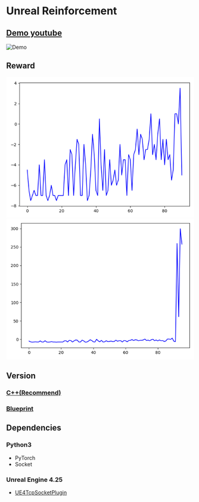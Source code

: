 # Unreal Reinforcement

## [Demo youtube](https://www.youtube.com/watch?v=9NzTpVfRoCg)
![Demo](img/Demo.gif)  
## Reward
![Reward1](img/reward1.png)  
![Reward2](img/reward2.png)  

## Version
### [C++(Recommend)](https://github.com/SHSongs/UnrealReinforcement/tree/cpp)  
### [Blueprint](https://github.com/SHSongs/UnrealReinforcement/tree/blueprint)

## Dependencies
### Python3
- PyTorch
- Socket
### Unreal Engine 4.25
- [UE4TcpSocketPlugin](https://unrealengine.com/marketplace/en-US/product/tcp-socket-plugin)